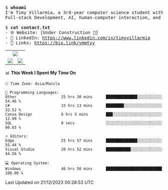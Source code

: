 <pre>
$ <strong>whoami</strong>
I'm Timy Villarmia, a 3rd-year computer science student with a wide range of interests 
Full-stack Development, AI, human-computer interaction, and everything in between.
  
$ <strong>cat contact.txt</strong>
- 🌐 Website: [Under Construction 🚧]
- 💼 LinkedIn: <a href="https://www.linkedin.com/in/timyvillarmia">https://www.linkedin.com/in/timyvillarmia</a>  
- 🔗 Links: <a href="https://bio.link/ymmtyy">https://bio.link/ymmtyy</a>  
</pre>

<table align="center" width="100%"> 
  <tr> 
    <td align="center" colspan="2"> 
     <img src="https://github-profile-summary-cards.vercel.app/api/cards/profile-details?username=TimyVillarmia&theme=dark"/>
    </td> 
  </tr> 
   <tr> 
    <td align="center"> 
       <img src="https://github-readme-stats.vercel.app/api?username=TimyVillarmia&show_icons=true&theme=dark" />
    </td> 
    <td align="center">
      <img src="https://github-readme-stats.vercel.app/api/top-langs/?username=TimyVillarmia&layout=compact&count_private=true&theme=dark"/>
    </td> 
   </tr> 
</table>

<!--START_SECTION:waka-->
📊 **This Week I Spent My Time On** 

```text
🕑︎ Time Zone: Asia/Manila

💬 Programming Languages: 
Other                    25 hrs 30 mins      ██████████████░░░░░░░░░░░   54.46 % 
C#                       15 hrs 13 mins      ████████░░░░░░░░░░░░░░░░░   32.52 % 
Canva Design             6 hrs 5 mins        ███░░░░░░░░░░░░░░░░░░░░░░   12.99 % 
SQL                      0 secs              ░░░░░░░░░░░░░░░░░░░░░░░░░   00.03 % 

🔥 Editors: 
Edge                     25 hrs 57 mins      ██████████████░░░░░░░░░░░   55.44 % 
Visual Studio            20 hrs 52 mins      ███████████░░░░░░░░░░░░░░   44.56 % 

💻 Operating System: 
Windows                  46 hrs 50 mins      █████████████████████████   100.00 % 
```


 Last Updated on 21/12/2023 00:28:53 UTC
<!--END_SECTION:waka--> 




                                                                                                           
                                                               
                                                                                                     

